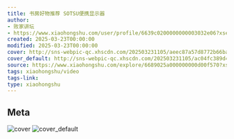 ```yaml
---
title: 书房好物推荐 SOTSU便携显示器
author:
- 败家讲坛
- https://www.xiaohongshu.com/user/profile/6639c0200000000003032e06?xsec_token=undefined
created: 2025-03-23T00:00:00
modified: 2025-03-23T00:00:00
cover: http://sns-webpic-qc.xhscdn.com/202503231105/aeec87a57d8772b66ba7e3e15b6f5a28/1040g008314tfot0qh4005phpo0g0ubg6bmhg828!nc_n_webp_prv_1
cover_default: http://sns-webpic-qc.xhscdn.com/202503231105/ac04fc389d48ca92d33aeb7d0a661e8b/1040g008314tfot0qh4005phpo0g0ubg6bmhg828!nc_n_webp_mw_1
source: https://www.xiaohongshu.com/explore/6689025a000000000d00f570?xsec_token=ABD1TnwOdhFEoS3WK-vOtdUOFnYx7vEopWS1PxQOMXRQQ=
tags: xiaohongshu/video
tags-link:
type: xiaohongshu
---
```


## Meta

![cover](http://sns-webpic-qc.xhscdn.com/202503231105/aeec87a57d8772b66ba7e3e15b6f5a28/1040g008314tfot0qh4005phpo0g0ubg6bmhg828!nc_n_webp_prv_1)
![cover_default](http://sns-webpic-qc.xhscdn.com/202503231105/ac04fc389d48ca92d33aeb7d0a661e8b/1040g008314tfot0qh4005phpo0g0ubg6bmhg828!nc_n_webp_mw_1)
